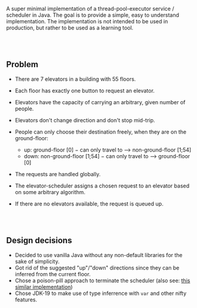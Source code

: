 A super minimal implementation of a thread-pool-executor service / scheduler in Java. The goal is to provide a simple,
easy to understand implementation. The implementation is not intended to be used in production, but rather to be used as
a learning tool.

<br><br>

## Problem

- There are 7 elevators in a building with 55 floors.
- Each floor has exactly one button to request an elevator.

- Elevators have the capacity of carrying an arbitrary, given number of people.
- Elevators don't change direction and don't stop mid-trip.

- People can only choose their destination freely, when they are on the ground-floor:
    - up: ground-floor [0] − can only travel to ⟶ non-ground-floor [1;54]
    - down: non-ground-floor [1;54] − can only travel to ⟶ ground-floor [0]

- The requests are handled globally.
- The elevator-scheduler assigns a chosen request to an elevator based on some arbitrary algorithm.
- If there are no elevators available, the request is queued up.

<br><br>

## Design decisions

- Decided to use vanilla Java without any non-default libraries for the sake of simplicity.
- Got rid of the suggested "up"/"down" directions since they can be inferred from the current floor.
- Chose a poison-pill approach to terminate the scheduler (also
  see: [this similar implementation](https://gitlab.com/niklaswimmer/dc-tower-elevator-challange/-/blob/main/app/src/main/java/me/nikx/dctower/TowerController.java))
- Chose JDK-19 to make use of type inferrence with `var` and other nifty features. 
